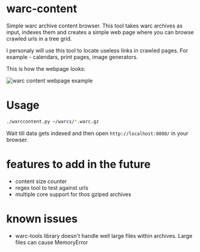 warc-content
============

Simple warc archive content browser. This tool takes warc archives
as input, indexes them and creates a simple web page where you can
browse crawled urls in a tree grid.

I personaly will use this tool to locate useless links in crawled pages.
For example - calendars, print pages, image generators.

This is how the webpage looks:

![warc content webpage example](https://raw.github.com/martinsbalodis/warc-content/master/warccontent.png "warc content webpage example")

# Usage

```bash
./warccontent.py ~/warcs/*.warc.gz
```
Wait till data gets indexed and then open `http://localhost:8080/` in
your browser.


# features to add in the future
 * content size counter
 * regex tool to test against urls
 * multiple core support for thos gziped archives

# known issues
 * warc-tools library doesn't handle well large files within archives. Large files can cause MemoryError

